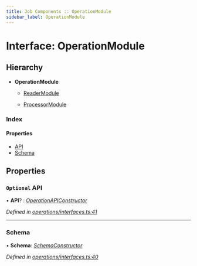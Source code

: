 ```yaml
---
title: Job Components :: OperationModule
sidebar_label: OperationModule
---
```


# Interface: OperationModule

## Hierarchy

* **OperationModule**

  * [ReaderModule](readermodule.md)

  * [ProcessorModule](processormodule.md)

### Index

#### Properties

* [API](operationmodule.md#optional-api)
* [Schema](operationmodule.md#schema)

## Properties

### `Optional` API

• **API**? : *[OperationAPIConstructor](../overview.md#operationapiconstructor)*

*Defined in [operations/interfaces.ts:41](https://github.com/terascope/teraslice/blob/6e018493/packages/job-components/src/operations/interfaces.ts#L41)*

___

###  Schema

• **Schema**: *[SchemaConstructor](../overview.md#schemaconstructor)*

*Defined in [operations/interfaces.ts:40](https://github.com/terascope/teraslice/blob/6e018493/packages/job-components/src/operations/interfaces.ts#L40)*

